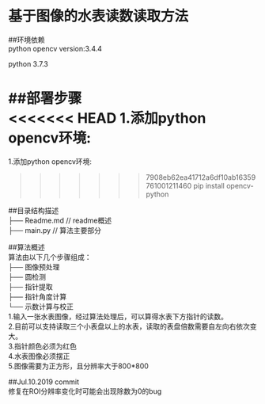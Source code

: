基于图像的水表读数读取方法  
==================

##环境依赖  
python opencv version:3.4.4

python 3.7.3

##部署步骤  
<<<<<<< HEAD
1.添加python opencv环境:
=======
1.添加python opencv环境:  
>>>>>>> 7908eb62ea41712a6df10ab16359761001211460
    pip install opencv-python

##目录结构描述  
├── Readme.md                   // readme概述  
├── main.py                     // 算法主要部分  

##算法概述  
算法由以下几个步骤组成：  
├── 图像预处理  
├── 圆检测  
├── 指针提取  
├── 指针角度计算  
└── 示数计算与校正  
1.输入一张水表图像，经过算法处理后，可以算得水表下方指针的读数。  
2.目前可以支持读取三个小表盘以上的水表，读取的表盘倍数需要自左向右依次变大。  
3.指针颜色必须为红色  
4.水表图像必须摆正  
5.图像需要为正方形，且分辨率大于800*800

##Jul.10.2019 commit  
修复在ROI分辨率变化时可能会出现除数为0的bug
